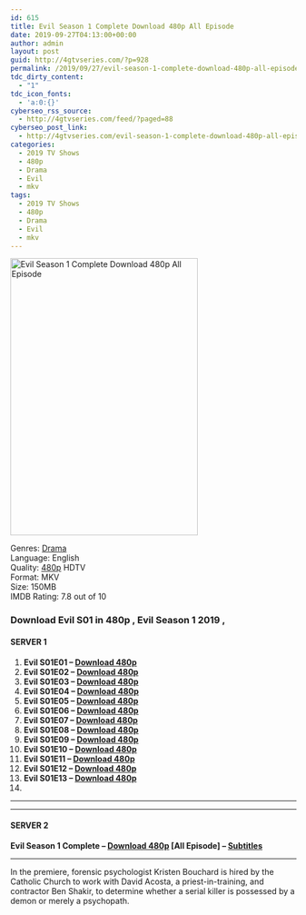 ```yaml
---
id: 615
title: Evil Season 1 Complete Download 480p All Episode
date: 2019-09-27T04:13:00+00:00
author: admin
layout: post
guid: http://4gtvseries.com/?p=928
permalink: /2019/09/27/evil-season-1-complete-download-480p-all-episode-2/
tdc_dirty_content:
  - "1"
tdc_icon_fonts:
  - 'a:0:{}'
cyberseo_rss_source:
  - http://4gtvseries.com/feed/?paged=88
cyberseo_post_link:
  - http://4gtvseries.com/evil-season-1-complete-download-480p-all-episode/
categories:
  - 2019 TV Shows
  - 480p
  - Drama
  - Evil
  - mkv
tags:
  - 2019 TV Shows
  - 480p
  - Drama
  - Evil
  - mkv
---
```

<img loading="lazy" class="aligncenter" src="https://2.bp.blogspot.com/-8P3OXxSzdOM/XY1rjjUYRJI/AAAAAAAAASk/6ot0VRazGYwBcPHXSYKb-FHycJEbrA9eQCK4BGAYYCw/s1600/Evil%2BSeason%2B1.jpg" alt="Evil Season 1 Complete Download 480p All Episode" width="330" height="488" />

Genres:&nbsp;<a href="http://4gtvseries.com/tag/drama/" data-wpel-link="internal">Drama</a>  
Language: English  
Quality:&nbsp;<a href="http://4gtvseries.com/tag/480p/" data-wpel-link="internal">480p</a>&nbsp;HDTV  
Format: MKV  
Size: 150MB  
IMDB Rating: 7.8 out of 10

### **Download Evil S01 in 480p , Evil Season 1 2019 ,&nbsp;**

#### <span><strong>SERVER 1</strong></span>

  1. **Evil S01E01 – <a href="http://slink.dl480p.xyz/NdCXS4" data-wpel-link="external" target="_blank" rel="nofollow external noopener noreferrer" class="wpel-icon-left"><i class="wpel-icon fa fa-download" aria-hidden="true"></i>Download 480p</a>**
  2. **Evil S01E02 – <a href="http://slink.dl480p.xyz/4dzK99" data-wpel-link="external" target="_blank" rel="nofollow external noopener noreferrer" class="wpel-icon-left"><i class="wpel-icon fa fa-download" aria-hidden="true"></i>Download 480p</a>**
  3. **Evil S01E03 – <a href="http://slink.dl480p.xyz/4Mtu" data-wpel-link="external" target="_blank" rel="nofollow external noopener noreferrer" class="wpel-icon-left"><i class="wpel-icon fa fa-download" aria-hidden="true"></i>Download 480p</a>**
  4. **Evil S01E04 – <a href="http://slink.dl480p.xyz/TvKUxf6" data-wpel-link="external" target="_blank" rel="nofollow external noopener noreferrer" class="wpel-icon-left"><i class="wpel-icon fa fa-download" aria-hidden="true"></i>Download 480p</a>**
  5. **Evil S01E05 – <a href="http://slink.dl480p.xyz/bM75" data-wpel-link="external" target="_blank" rel="nofollow external noopener noreferrer" class="wpel-icon-left"><i class="wpel-icon fa fa-download" aria-hidden="true"></i>Download 480p</a>**
  6. **Evil S01E06 – <a href="http://slink.dl480p.xyz/NA54mwht" data-wpel-link="external" target="_blank" rel="nofollow external noopener noreferrer" class="wpel-icon-left"><i class="wpel-icon fa fa-download" aria-hidden="true"></i>Download 480p</a>**
  7. **Evil S01E07 – <a href="http://slink.dl480p.xyz/NoYw5" data-wpel-link="external" target="_blank" rel="nofollow external noopener noreferrer" class="wpel-icon-left"><i class="wpel-icon fa fa-download" aria-hidden="true"></i>Download 480p</a>**
  8. **Evil S01E08 – <a href="http://slink.dl480p.xyz/5DJgH9" data-wpel-link="external" target="_blank" rel="nofollow external noopener noreferrer" class="wpel-icon-left"><i class="wpel-icon fa fa-download" aria-hidden="true"></i>Download 480p</a>**
  9. **Evil S01E09 – <a href="http://slink.dl480p.xyz/9TqG" data-wpel-link="external" target="_blank" rel="nofollow external noopener noreferrer" class="wpel-icon-left"><i class="wpel-icon fa fa-download" aria-hidden="true"></i>Download 480p</a>**
 10. **Evil S01E10 – <a href="http://slink.dl480p.xyz/b10yl" data-wpel-link="external" target="_blank" rel="nofollow external noopener noreferrer" class="wpel-icon-left"><i class="wpel-icon fa fa-download" aria-hidden="true"></i>Download 480p</a>**
 11. **Evil S01E11 – <a href="http://slink.dl480p.xyz/56xEg" data-wpel-link="external" target="_blank" rel="nofollow external noopener noreferrer" class="wpel-icon-left"><i class="wpel-icon fa fa-download" aria-hidden="true"></i>Download 480p</a>**
 12. **Evil S01E12 – <a href="http://slink.dl480p.xyz/m6VbRPp" data-wpel-link="external" target="_blank" rel="nofollow external noopener noreferrer" class="wpel-icon-left"><i class="wpel-icon fa fa-download" aria-hidden="true"></i>Download 480p</a>**
 13. **Evil S01E13 – <a href="http://slink.dl480p.xyz/6XUvhZbM" data-wpel-link="external" target="_blank" rel="nofollow external noopener noreferrer" class="wpel-icon-left"><i class="wpel-icon fa fa-download" aria-hidden="true"></i>Download 480p</a>**
 14. 

* * *

* * *

#### <span><strong>SERVER 2</strong></span>

**Evil Season 1 Complete – <a href="http://dl480p.xyz/698/" data-wpel-link="external" target="_blank" rel="nofollow external noopener noreferrer" class="wpel-icon-left"><i class="wpel-icon fa fa-download" aria-hidden="true"></i>Download 480p</a> [All Episode] – <a href="https://subscene.com/subtitles/evil-first-season" data-wpel-link="external" target="_blank" rel="nofollow external noopener noreferrer" class="wpel-icon-left"><i class="wpel-icon fa fa-download" aria-hidden="true"></i>Subtitles</a>**

* * *

In the premiere, forensic psychologist Kristen Bouchard is hired by the Catholic Church to work with David Acosta, a priest-in-training, and contractor Ben Shakir, to determine whether a serial killer is possessed by a demon or merely a psychopath.

<div align="center">
</div>